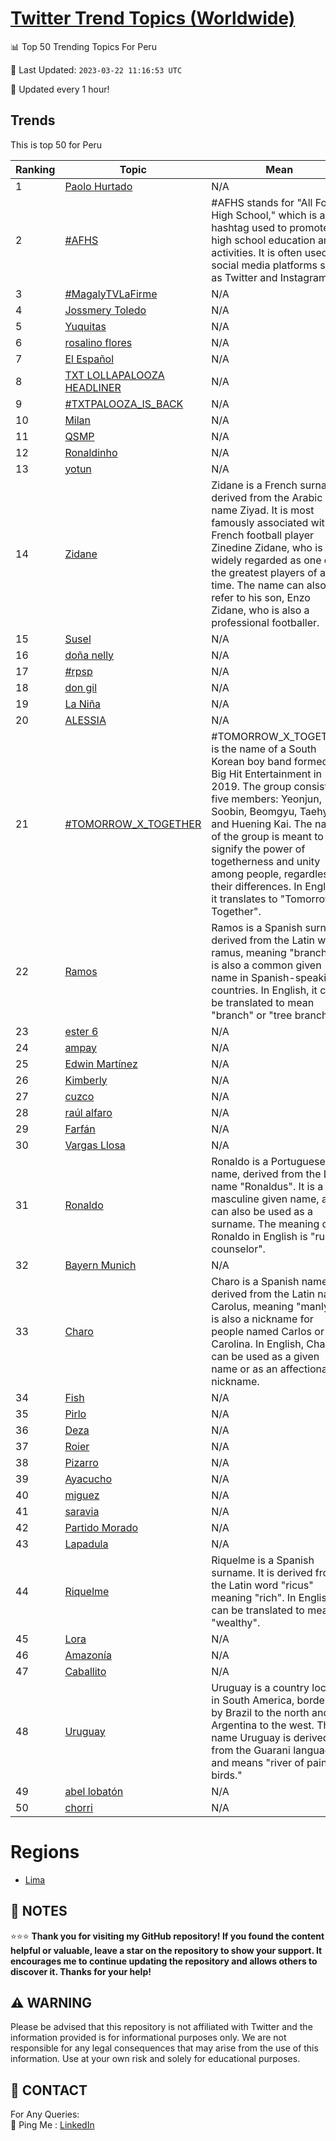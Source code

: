 [Twitter Trend Topics (Worldwide)](https://github.com/ErcinDedeoglu/Twitter-Trend-Topics)
==========


📊 Top 50 Trending Topics For Peru

📆 Last Updated: `2023-03-22 11:16:53 UTC`

🔧 Updated every 1 hour!


## Trends

This is top 50 for Peru

| Ranking | Topic | Mean |
| ------- | ------------ | ------------ |
| 1 | [Paolo Hurtado](http://twitter.com/search?q=Paolo+Hurtado) | N/A |
| 2 | [#AFHS](http://twitter.com/search?q=%23AFHS) | #AFHS stands for "All For High School," which is a hashtag used to promote high school education and activities. It is often used on social media platforms such as Twitter and Instagram. |
| 3 | [#MagalyTVLaFirme](http://twitter.com/search?q=%23MagalyTVLaFirme) | N/A |
| 4 | [Jossmery Toledo](http://twitter.com/search?q=Jossmery+Toledo) | N/A |
| 5 | [Yuquitas](http://twitter.com/search?q=Yuquitas) | N/A |
| 6 | [rosalino flores](http://twitter.com/search?q=rosalino+flores) | N/A |
| 7 | [El Español](http://twitter.com/search?q=El+Espa%c3%b1ol) | N/A |
| 8 | [TXT LOLLAPALOOZA HEADLINER](http://twitter.com/search?q=TXT+LOLLAPALOOZA+HEADLINER) | N/A |
| 9 | [#TXTPALOOZA_IS_BACK](http://twitter.com/search?q=%23TXTPALOOZA_IS_BACK) | N/A |
| 10 | [Milan](http://twitter.com/search?q=Milan) | N/A |
| 11 | [QSMP](http://twitter.com/search?q=QSMP) | N/A |
| 12 | [Ronaldinho](http://twitter.com/search?q=Ronaldinho) | N/A |
| 13 | [yotun](http://twitter.com/search?q=yotun) | N/A |
| 14 | [Zidane](http://twitter.com/search?q=Zidane) | Zidane is a French surname, derived from the Arabic name Ziyad. It is most famously associated with French football player Zinedine Zidane, who is widely regarded as one of the greatest players of all time. The name can also refer to his son, Enzo Zidane, who is also a professional footballer. |
| 15 | [Susel](http://twitter.com/search?q=Susel) | N/A |
| 16 | [doña nelly](http://twitter.com/search?q=do%c3%b1a+nelly) | N/A |
| 17 | [#rpsp](http://twitter.com/search?q=%23rpsp) | N/A |
| 18 | [don gil](http://twitter.com/search?q=don+gil) | N/A |
| 19 | [La Niña](http://twitter.com/search?q=La+Ni%c3%b1a) | N/A |
| 20 | [ALESSIA](http://twitter.com/search?q=ALESSIA) | N/A |
| 21 | [#TOMORROW_X_TOGETHER](http://twitter.com/search?q=%23TOMORROW_X_TOGETHER) | #TOMORROW_X_TOGETHER is the name of a South Korean boy band formed by Big Hit Entertainment in 2019. The group consists of five members: Yeonjun, Soobin, Beomgyu, Taehyun and Huening Kai. The name of the group is meant to signify the power of togetherness and unity among people, regardless of their differences. In English, it translates to "Tomorrow Together". |
| 22 | [Ramos](http://twitter.com/search?q=Ramos) | Ramos is a Spanish surname derived from the Latin word ramus, meaning "branch". It is also a common given name in Spanish-speaking countries. In English, it can be translated to mean "branch" or "tree branch". |
| 23 | [ester 6](http://twitter.com/search?q=ester+6) | N/A |
| 24 | [ampay](http://twitter.com/search?q=ampay) | N/A |
| 25 | [Edwin Martínez](http://twitter.com/search?q=Edwin+Mart%c3%adnez) | N/A |
| 26 | [Kimberly](http://twitter.com/search?q=Kimberly) | N/A |
| 27 | [cuzco](http://twitter.com/search?q=cuzco) | N/A |
| 28 | [raúl alfaro](http://twitter.com/search?q=ra%c3%bal+alfaro) | N/A |
| 29 | [Farfán](http://twitter.com/search?q=Farf%c3%a1n) | N/A |
| 30 | [Vargas Llosa](http://twitter.com/search?q=Vargas+Llosa) | N/A |
| 31 | [Ronaldo](http://twitter.com/search?q=Ronaldo) | Ronaldo is a Portuguese name, derived from the Latin name "Ronaldus". It is a masculine given name, and can also be used as a surname. The meaning of Ronaldo in English is "ruler's counselor". |
| 32 | [Bayern Munich](http://twitter.com/search?q=Bayern+Munich) | N/A |
| 33 | [Charo](http://twitter.com/search?q=Charo) | Charo is a Spanish name derived from the Latin name Carolus, meaning "manly". It is also a nickname for people named Carlos or Carolina. In English, Charo can be used as a given name or as an affectionate nickname. |
| 34 | [Fish](http://twitter.com/search?q=Fish) | N/A |
| 35 | [Pirlo](http://twitter.com/search?q=Pirlo) | N/A |
| 36 | [Deza](http://twitter.com/search?q=Deza) | N/A |
| 37 | [Roier](http://twitter.com/search?q=Roier) | N/A |
| 38 | [Pizarro](http://twitter.com/search?q=Pizarro) | N/A |
| 39 | [Ayacucho](http://twitter.com/search?q=Ayacucho) | N/A |
| 40 | [miguez](http://twitter.com/search?q=miguez) | N/A |
| 41 | [saravia](http://twitter.com/search?q=saravia) | N/A |
| 42 | [Partido Morado](http://twitter.com/search?q=Partido+Morado) | N/A |
| 43 | [Lapadula](http://twitter.com/search?q=Lapadula) | N/A |
| 44 | [Riquelme](http://twitter.com/search?q=Riquelme) | Riquelme is a Spanish surname. It is derived from the Latin word "ricus" meaning "rich". In English, it can be translated to mean "wealthy". |
| 45 | [Lora](http://twitter.com/search?q=Lora) | N/A |
| 46 | [Amazonía](http://twitter.com/search?q=Amazon%c3%ada) | N/A |
| 47 | [Caballito](http://twitter.com/search?q=Caballito) | N/A |
| 48 | [Uruguay](http://twitter.com/search?q=Uruguay) | Uruguay is a country located in South America, bordered by Brazil to the north and Argentina to the west. The name Uruguay is derived from the Guarani language and means "river of painted birds." |
| 49 | [abel lobatón](http://twitter.com/search?q=abel+lobat%c3%b3n) | N/A |
| 50 | [chorri](http://twitter.com/search?q=chorri) | N/A |



# Regions

* [Lima](</Peru/Lima.md>)



## 📝 NOTES

⭐⭐⭐ **Thank you for visiting my GitHub repository! If you found the content helpful or valuable, leave a star on the repository to show your support. It encourages me to continue updating the repository and allows others to discover it. Thanks for your help!**


## ⚠️ WARNING

Please be advised that this repository is not affiliated with Twitter and the information provided is for informational purposes only. We are not responsible for any legal consequences that may arise from the use of this information. Use at your own risk and solely for educational purposes.


## 📨 CONTACT

 For Any Queries:  
            🏓 Ping Me : [LinkedIn](https://www.linkedin.com/in/ercindedeoglu/)

